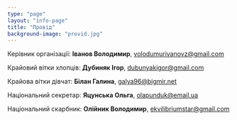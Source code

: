 ```yaml
---
type: "page"
layout: "info-page"
title: "Провід"
background-image: "provid.jpg"
---
```


Керівник організації: **Іванов Володимир**, volodumurivanovz@gmail.com

Крайовий вітки хлопців: **Дубиняк Ігор**, dubunyakigor@gmail.com

Крайова вітки дівчат: **Білан Галина**, galya96@bigmir.net

Національний секретар: **Яцунська Ольга**, olapunduk@email.ua

Національний скарбник: **Олійник Володимир**, ekvilibriumstar@gmail.com
